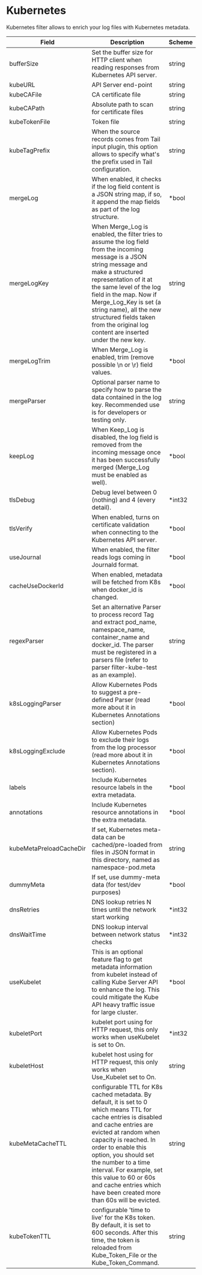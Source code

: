 # Kubernetes

Kubernetes filter allows to enrich your log files with Kubernetes metadata.


| Field | Description | Scheme |
| ----- | ----------- | ------ |
| bufferSize | Set the buffer size for HTTP client when reading responses from Kubernetes API server. | string |
| kubeURL | API Server end-point | string |
| kubeCAFile | CA certificate file | string |
| kubeCAPath | Absolute path to scan for certificate files | string |
| kubeTokenFile | Token file | string |
| kubeTagPrefix | When the source records comes from Tail input plugin, this option allows to specify what's the prefix used in Tail configuration. | string |
| mergeLog | When enabled, it checks if the log field content is a JSON string map, if so, it append the map fields as part of the log structure. | *bool |
| mergeLogKey | When Merge_Log is enabled, the filter tries to assume the log field from the incoming message is a JSON string message and make a structured representation of it at the same level of the log field in the map. Now if Merge_Log_Key is set (a string name), all the new structured fields taken from the original log content are inserted under the new key. | string |
| mergeLogTrim | When Merge_Log is enabled, trim (remove possible \n or \r) field values. | *bool |
| mergeParser | Optional parser name to specify how to parse the data contained in the log key. Recommended use is for developers or testing only. | string |
| keepLog | When Keep_Log is disabled, the log field is removed from the incoming message once it has been successfully merged (Merge_Log must be enabled as well). | *bool |
| tlsDebug | Debug level between 0 (nothing) and 4 (every detail). | *int32 |
| tlsVerify | When enabled, turns on certificate validation when connecting to the Kubernetes API server. | *bool |
| useJournal | When enabled, the filter reads logs coming in Journald format. | *bool |
| cacheUseDockerId | When enabled, metadata will be fetched from K8s when docker_id is changed. | *bool |
| regexParser | Set an alternative Parser to process record Tag and extract pod_name, namespace_name, container_name and docker_id. The parser must be registered in a parsers file (refer to parser filter-kube-test as an example). | string |
| k8sLoggingParser | Allow Kubernetes Pods to suggest a pre-defined Parser (read more about it in Kubernetes Annotations section) | *bool |
| k8sLoggingExclude | Allow Kubernetes Pods to exclude their logs from the log processor (read more about it in Kubernetes Annotations section). | *bool |
| labels | Include Kubernetes resource labels in the extra metadata. | *bool |
| annotations | Include Kubernetes resource annotations in the extra metadata. | *bool |
| kubeMetaPreloadCacheDir | If set, Kubernetes meta-data can be cached/pre-loaded from files in JSON format in this directory, named as namespace-pod.meta | string |
| dummyMeta | If set, use dummy-meta data (for test/dev purposes) | *bool |
| dnsRetries | DNS lookup retries N times until the network start working | *int32 |
| dnsWaitTime | DNS lookup interval between network status checks | *int32 |
| useKubelet | This is an optional feature flag to get metadata information from kubelet instead of calling Kube Server API to enhance the log. This could mitigate the Kube API heavy traffic issue for large cluster. | *bool |
| kubeletPort | kubelet port using for HTTP request, this only works when useKubelet is set to On. | *int32 |
| kubeletHost | kubelet host using for HTTP request, this only works when Use_Kubelet set to On. | string |
| kubeMetaCacheTTL | configurable TTL for K8s cached metadata. By default, it is set to 0 which means TTL for cache entries is disabled and cache entries are evicted at random when capacity is reached. In order to enable this option, you should set the number to a time interval. For example, set this value to 60 or 60s and cache entries which have been created more than 60s will be evicted. | string |
| kubeTokenTTL | configurable 'time to live' for the K8s token. By default, it is set to 600 seconds. After this time, the token is reloaded from Kube_Token_File or the Kube_Token_Command. | string |

